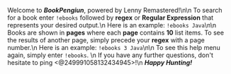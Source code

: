Welcome to ***BookPengiun***, powered by Lenny Remastered!\n\n
To search for a book enter `!ebooks` followed by **regex** or 
**Regular Expression** that represents your desired output.\n
Here is an example: `!ebooks Java`\n\n
Books are shown in **pages** where each **page** contains 
**10** list items. To see the results of another page, simply 
precede your **regex** with a page number.\n
Here is an example: `!ebooks 3 Java`\n\n
To see this help menu again, simply enter `!ebooks`. \n
If you have any further questions, don't hesitate to ping <@249991058132434945>!\n
***Happy Hunting!***

